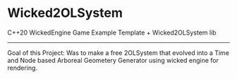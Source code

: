 # Wicked2OLSystem
C++20 WickedEngine Game Example Template + Wicked2OLSystem lib


------------

Goal of this Project:
Was to make a free 2OLSystem that evolved into a Time and Node based Arboreal Geometery Generator using wicked engine for rendering.
